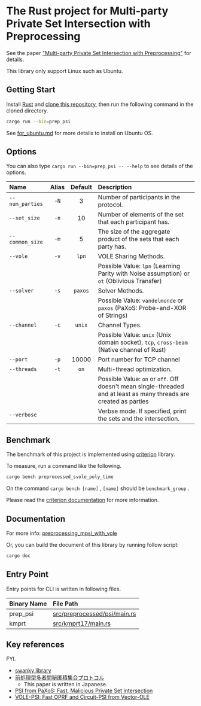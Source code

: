 # The Rust project for Multi-party Private Set Intersection with Preprocessing

See the paper ["Multi-party Private Set Intersection with Preprocessing"](https://iw-lab.jp/research/scis-oshiw24/) for details.

This library only support Linux such as Ubuntu.

## Getting Start

Install [Rust](https://www.rust-lang.org/learn/get-started) and [clone this repository](https://docs.github.com/en/repositories/creating-and-managing-repositories/cloning-a-repository?platform=linux), then run the following command in the cloned directory.

```bash
cargo run --bin=prep_psi
```

See [for_ubuntu.md](for_ubuntu.md) for more details to install on Ubuntu OS.

## Options

You can also type `cargo run --bin=prep_psi -- --help` to see details of the options.

| Name            | Alias | Default | Description                                                                                                         |
| :-------------- | :---: | :-----: | :------------------------------------------------------------------------------------------------------------------ |
| `--num_parties` | `-N`  |    3    | Number of participants in the protocol.                                                                             |
| `--set_size`    | `-n`  |   10    | Number of elements of the set that each participant has.                                                            |
| `--common_size` | `-m`  |    5    | The size of the aggregate product of the sets that each party has.                                                  |
| `--vole`        | `-v`  |  `lpn`  | VOLE Sharing Methods.                                                                                               |
|                 |       |         | Possible Value: `lpn` (Learning Parity with Noise assumption) or `ot` (Oblivious Transfer)                          |
| `--solver`      | `-s`  | `paxos` | Solver Methods.                                                                                                     |
|                 |       |         | Possible Value: `vandelmonde` or `paxos` (PaXoS: Probe-and-XOR of Strings)                                          |
| `--channel`     | `-c`  | `unix`  | Channel Types.                                                                                                      |
|                 |       |         | Possible Value: `unix` (Unix domain socket), `tcp`, `cross-beam` (Native channel of Rust)                           |
| `--port`        | `-p`  |  10000  | Port number for TCP channel                                                                                         |
| `--threads`     | `-t`  |  `on`   | Multi-thread optimization.                                                                                          |
|                 |       |         | Possible Value: `on` or `off`. Off doesn't mean single-threaded and at least as many threads are created as parties |
| `--verbose `    |       |         | Verbse mode. If specified, print the sets and the intersection.                                                     |

## Benchmark

The benchmark of this project is implemented using [criterion](https://docs.rs/criterion/latest/criterion/) library.

To measure, run a command like the following.

```bash
cargo bench preprocessed_svole_poly_time
```

On the command `cargo bench [name]` , `[name]` should be `benchmark_group` .

Please read the [criterion documentation](https://bheisler.github.io/criterion.rs/book/index.html) for more information.

## Documentation

For more info: [preprocessing_mpsi_with_vole]()

Or, you can build the document of this library by running follow script:

```bash
cargo doc
```

## Entry Point

Entry points for CLI is written in following files.

| Binary Name | File Path                                                     |
| :---------- | :------------------------------------------------------------ |
| prep_psi    | [src/preprocessed/psi/main.rs](/src/preprocessed/psi/main.rs) |
| kmprt       | [src/kmprt17/main.rs](/src/kmprt17/main.rs)                   |

## Key references

FYI.

- [swanky library](https://github.com/GaloisInc/swanky)
- [前処理型多者間秘匿積集合プロトコル](https://iw-lab.jp/research/scis-oshiw24/)
    - This paper is written in Japanese.
- [PSI from PaXoS: Fast, Malicious Private Set Intersection](https://eprint.iacr.org/2020/193)
- [VOLE-PSI: Fast OPRF and Circuit-PSI from Vector-OLE](https://eprint.iacr.org/2021/266)
